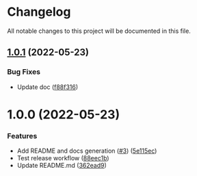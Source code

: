 # Changelog

All notable changes to this project will be documented in this file.

## [1.0.1](https://github.com/cloudquery/terraform-gcp-cloudquery/compare/v1.0.0...v1.0.1) (2022-05-23)


### Bug Fixes

* Update doc ([f88f316](https://github.com/cloudquery/terraform-gcp-cloudquery/commit/f88f316776b70e86149639f83f04d80edbac0ec1))

# 1.0.0 (2022-05-23)


### Features

* Add README and docs generation ([#3](https://github.com/cloudquery/terraform-gcp-cloudquery/issues/3)) ([5e115ec](https://github.com/cloudquery/terraform-gcp-cloudquery/commit/5e115ecc49a071fae4e0c694efcaf6821f56049f))
* Test release workflow ([88eec1b](https://github.com/cloudquery/terraform-gcp-cloudquery/commit/88eec1b250e6cb2ab741ac9708688ba7f730e5de))
* Update README.md ([362ead9](https://github.com/cloudquery/terraform-gcp-cloudquery/commit/362ead91e5b012b3ab3f250343ded003644d84c8))
